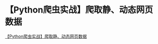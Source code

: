 # 【Python爬虫实战】爬取静、动态网页数据
[【Python爬虫实战】爬取静、动态网页数据](https://www.bilibili.com/video/BV15s4y127d4/?share_source=copy_web&vd_source=978c2a9fd1aba15c320fd766d278500e)